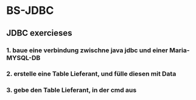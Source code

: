 # BS-JDBC
## JDBC exercieses

### 1. baue eine verbindung zwischne java jdbc und einer Maria-MYSQL-DB
### 2. erstelle eine Table Lieferant, und fülle diesen mit Data
### 3. gebe den Table Lieferant, in der cmd aus 
